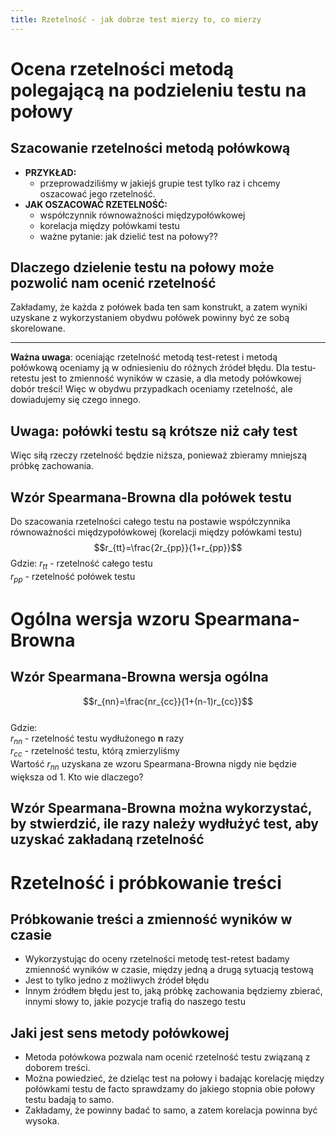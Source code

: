 ```yaml
---
title: Rzetelność - jak dobrze test mierzy to, co mierzy
---
```


# Ocena rzetelności metodą polegającą na podzieleniu testu na połowy

## Szacowanie rzetelności metodą połówkową
- **PRZYKŁAD:**
	- przeprowadziliśmy w jakiejś grupie test tylko raz i chcemy oszacować jego rzetelność.
- **JAK OSZACOWAĆ RZETELNOŚĆ:**
	- współczynnik równoważności międzypołówkowej
	- korelacja między połówkami testu
	- ważne pytanie: jak dzielić test na połowy??

## Dlaczego dzielenie testu na połowy może pozwolić nam ocenić rzetelność

Zakładamy, że każda z połówek bada ten sam konstrukt, a zatem wyniki uzyskane z wykorzystaniem obydwu połówek powinny być ze sobą skorelowane.

------------

**Ważna uwaga**: oceniając rzetelność metodą test-retest i metodą połówkową oceniamy ją w odniesieniu do różnych źródeł błędu. Dla testu-retestu jest to zmienność wyników w czasie, a dla metody połówkowej dobór treści! Więc w obydwu przypadkach oceniamy rzetelność, ale dowiadujemy się czego innego.

## Uwaga: połówki testu są krótsze niż cały test

Więc siłą rzeczy rzetelność będzie niższa, ponieważ zbieramy mniejszą próbkę zachowania.

## Wzór Spearmana-Browna dla połówek testu
Do szacowania rzetelności całego testu na postawie współczynnika równoważności międzypołówkowej (korelacji między połówkami testu)
$$r_{tt}=\frac{2r_{pp}}{1+r_{pp}}$$
Gdzie:
$r_{tt}$ - rzetelność całego testu   
$r_{pp}$ - rzetelność połówek testu

# Ogólna wersja wzoru Spearmana-Browna

## Wzór Spearmana-Browna wersja ogólna
$$r_{nn}=\frac{nr_{cc}}{1+(n-1)r_{cc}}$$  
Gdzie:  
$r_{nn}$ - rzetelność testu wydłużonego **n** razy  
$r_{cc}$ - rzetelność testu, którą zmierzyliśmy  
Wartość $r_{nn}$ uzyskana ze wzoru Spearmana-Browna nigdy nie będzie większa od 1.
Kto wie dlaczego?   

## Wzór Spearmana-Browna można wykorzystać, by stwierdzić, ile razy należy wydłużyć test, aby uzyskać zakładaną rzetelność

# Rzetelność i próbkowanie treści

## Próbkowanie treści a zmienność wyników w czasie

- Wykorzystując do oceny rzetelności metodę test-retest badamy zmienność wyników w czasie, między jedną a drugą sytuacją testową
- Jest to tylko jedno z możliwych źródeł błędu
- Innym źródłem błędu jest to, jaką próbkę zachowania będziemy zbierać, innymi słowy to, jakie pozycje trafią do naszego testu

## Jaki jest sens metody połówkowej

- Metoda połówkowa pozwala nam ocenić rzetelność testu związaną z doborem treści.
- Można powiedzieć, że dzieląc test na połowy i badając korelację między połówkami testu de facto sprawdzamy do jakiego stopnia obie połowy testu badają to samo. 
- Zakładamy, że powinny badać to samo, a zatem korelacja powinna być wysoka.

